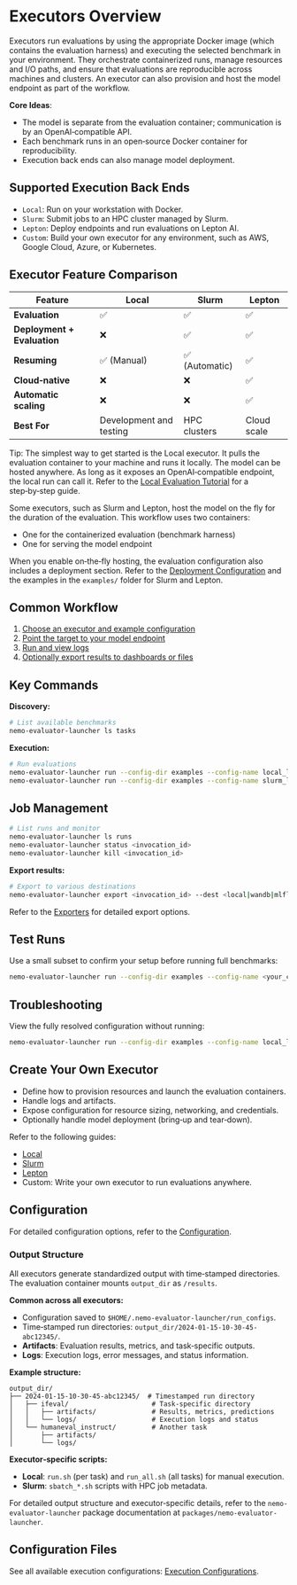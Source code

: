 # Executors Overview

Executors run evaluations by using the appropriate Docker image (which contains the evaluation harness) and executing the selected benchmark in your environment. They orchestrate containerized runs, manage resources and I/O paths, and ensure that evaluations are reproducible across machines and clusters. An executor can also provision and host the model endpoint as part of the workflow.

**Core Ideas**:
  - The model is separate from the evaluation container; communication is by an OpenAI‑compatible API.
  - Each benchmark runs in an open‑source Docker container for reproducibility.
  - Execution back ends can also manage model deployment.

## Supported Execution Back Ends

- `Local`: Run on your workstation with Docker.
- `Slurm`: Submit jobs to an HPC cluster managed by Slurm.
- `Lepton`: Deploy endpoints and run evaluations on Lepton AI.
- `Custom`: Build your own executor for any environment, such as AWS, Google Cloud, Azure, or Kubernetes.

## Executor Feature Comparison

| Feature | Local | Slurm | Lepton |
|---------|-------|-------|--------|
| **Evaluation** | ✅ | ✅ | ✅ |
| **Deployment + Evaluation** | ❌ | ✅ | ✅ |
| **Resuming** | ✅ (Manual) | ✅ (Automatic) | ✅ |
| **Cloud‑native** | ❌ | ❌ | ✅ |
| **Automatic scaling** | ❌ | ❌ | ✅ |
| **Best For** | Development and testing | HPC clusters | Cloud scale |

Tip: The simplest way to get started is the Local executor. It pulls the evaluation container to your machine and runs it locally. The model can be hosted anywhere. As long as it exposes an OpenAI‑compatible endpoint, the local run can call it. Refer to the [Local Evaluation Tutorial](../tutorials/local-evaluation-of-existing-endpoint.md) for a step‑by‑step guide.

Some executors, such as Slurm and Lepton, host the model on the fly for the duration of the evaluation. This workflow uses two containers:

- One for the containerized evaluation (benchmark harness)
- One for serving the model endpoint

When you enable on‑the‑fly hosting, the evaluation configuration also includes a deployment section. Refer to the [Deployment Configuration](../configuration/deployment/index.md) and the examples in the `examples/` folder for Slurm and Lepton.

## Common Workflow

1. [Choose an executor and example configuration](../configuration/index.md)
2. [Point the target to your model endpoint](../configuration/target/index.md)
3. [Run and view logs](#job-management)
4. [Optionally export results to dashboards or files](../exporters/index.md)

## Key Commands

**Discovery:**

```bash
# List available benchmarks
nemo-evaluator-launcher ls tasks
```

**Execution:**

```bash
# Run evaluations
nemo-evaluator-launcher run --config-dir examples --config-name local_llama_3_1_8b_instruct
nemo-evaluator-launcher run --config-dir examples --config-name slurm_llama_3_1_8b_instruct
```

## Job Management

```bash
# List runs and monitor
nemo-evaluator-launcher ls runs
nemo-evaluator-launcher status <invocation_id>
nemo-evaluator-launcher kill <invocation_id>
```

**Export results:**

```bash
# Export to various destinations
nemo-evaluator-launcher export <invocation_id> --dest <local|wandb|mlflow|gsheets>
```
Refer to the [Exporters](../exporters/overview.md) for detailed export options.

## Test Runs

Use a small subset to confirm your setup before running full benchmarks:

```bash
nemo-evaluator-launcher run --config-dir examples --config-name <your_config> -o +config.params.limit_samples=10
```

## Troubleshooting

View the fully resolved configuration without running:

```bash
nemo-evaluator-launcher run --config-dir examples --config-name local_llama_3_1_8b_instruct --dry-run
```

## Create Your Own Executor

- Define how to provision resources and launch the evaluation containers.
- Handle logs and artifacts.
- Expose configuration for resource sizing, networking, and credentials.
- Optionally handle model deployment (bring‑up and tear‑down).

Refer to the following guides:

- [Local](local.md)
- [Slurm](slurm.md)
- [Lepton](lepton.md)
- Custom: Write your own executor to run evaluations anywhere.

## Configuration

For detailed configuration options, refer to the [Configuration](../configuration/index.md).

### Output Structure

All executors generate standardized output with time‑stamped directories. The evaluation container mounts `output_dir` as `/results`.

**Common across all executors:**

- Configuration saved to `$HOME/.nemo-evaluator-launcher/run_configs`.
- Time‑stamped run directories: `output_dir/2024-01-15-10-30-45-abc12345/`.
- **Artifacts**: Evaluation results, metrics, and task‑specific outputs.
- **Logs**: Execution logs, error messages, and status information.

**Example structure:**

```text
output_dir/
├── 2024-01-15-10-30-45-abc12345/  # Timestamped run directory
│   ├── ifeval/                     # Task-specific directory
│   │   ├── artifacts/              # Results, metrics, predictions
│   │   └── logs/                   # Execution logs and status
│   └── humaneval_instruct/         # Another task
│       ├── artifacts/
│       └── logs/
```

**Executor‑specific scripts:**

- **Local**: `run.sh` (per task) and `run_all.sh` (all tasks) for manual execution.
- **Slurm**: `sbatch_*.sh` scripts with HPC job metadata.

For detailed output structure and executor‑specific details, refer to the `nemo-evaluator-launcher` package documentation at `packages/nemo-evaluator-launcher`.

## Configuration Files

See all available execution configurations: [Execution Configurations](../../../../packages/nemo-evaluator-launcher/src/nemo_evaluator_launcher/configs/execution).

